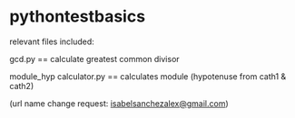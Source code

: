 # pythontestbasics
relevant files included:  

gcd.py == calculate greatest common divisor

module_hyp calculator.py == calculates module (hypotenuse from cath1 & cath2) 



(url name change request: isabelsanchezalex@gmail.com)
